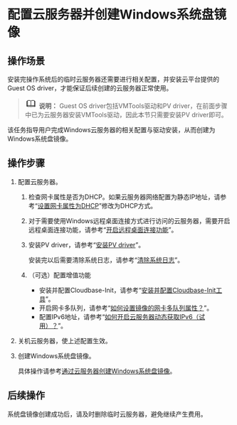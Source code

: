 # 配置云服务器并创建Windows系统盘镜像<a name="ims_01_0225"></a>

## 操作场景<a name="section0252194914911"></a>

安装完操作系统后的临时云服务器还需要进行相关配置，并安装云平台提供的Guest OS driver，才能保证后续创建的云服务器正常使用。

>![](public_sys-resources/icon-note.gif) **说明：** 
>Guest OS driver包括VMTools驱动和PV driver，在前面步骤中已为云服务器安装VMTools驱动，因此本节只需要安装PV driver即可。

该任务指导用户完成Windows云服务器的相关配置与驱动安装，从而创建为Windows系统盘镜像。

## 操作步骤<a name="section390891419109"></a>

1.  配置云服务器。
    1.  检查网卡属性是否为DHCP。如果云服务器网络配置为静态IP地址，请参考“[设置网卡属性为DHCP](https://support.huaweicloud.com/usermanual-ims/zh-cn_topic_0030713152.html)”修改为DHCP方式。
    2.  对于需要使用Windows远程桌面连接方式进行访问的云服务器，需要开启远程桌面连接功能，请参考“[开启远程桌面连接功能](https://support.huaweicloud.com/usermanual-ims/ims_01_0401.html)”。
    3.  安装PV driver，请参考“[安装PV driver](https://support.huaweicloud.com/usermanual-ims/ims_01_0318.html)”。

        安装完以后需要清除系统日志，请参考“[清除系统日志](https://support.huaweicloud.com/usermanual-ims/ims_01_0320.html)”。

    4.  （可选）配置增值功能
        -   安装并配置Cloudbase-Init，请参考“[安装并配置Cloudbase-Init工具](https://support.huaweicloud.com/usermanual-ims/zh-cn_topic_0030730602.html)”。
        -   开启网卡多队列，请参考“[如何设置镜像的网卡多队列属性？](https://support.huaweicloud.com/ims_faq/ims_faq_0030.html)”。
        -   配置IPv6地址，请参考“[如何开启云服务器动态获取IPv6（试用）？](https://support.huaweicloud.com/ims_faq/ims_faq_0046.html)”。

2.  关机云服务器，使上述配置生效。
3.  创建Windows系统盘镜像。

    具体操作请参考[通过云服务器创建Windows系统盘镜像](通过云服务器创建Windows系统盘镜像.md)。


## 后续操作<a name="section14462447154515"></a>

系统盘镜像创建成功后，请及时删除临时云服务器，避免继续产生费用。

